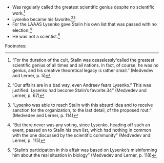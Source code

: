  - Was regularly called the greatest scientific genius despite no scientific work.[^1]
 - Lysenko became his favorite.[^2][^3]
 - For the LAAAS Lysenko gave Stalin his own list that was passed with no election.[^4]
 - He was not a scientist.[^5]


Footnotes:

[^1]:“For the duration of the cult, Stalin was ceaselessly'called  the greatest scientific genius of all times and all nations. In  fact, of course, he was no genius, and his creative theoretical  legacy is rather small.”  (Medvedev and Lerner, p. 5)

[^2]:“Our affairs are in a bad way, even Andreev fears Lysenko.”  This was justified: Lysenko had become Stalin’s favorite.34”  (Medvedev and Lerner, p. 67)

[^3]:“Lysenko was able to reach Stalin with this absurd  idea and to receive sanction for the organization, to the last  detail, of the proposed rout.”  (Medvedev and Lerner, p. 114)

[^4]:“But there never was any voting, since Lysenko, heading off  such an event, passed on to Stalin his own list, which had  nothing in common with the one discussed by the scientific  community”  (Medvedev and Lerner, p. 115)

[^5]:“Stalin’s participation in this affair was based on Lysenko’s  misinforming him about the real situation in biology” (Medvedev and Lerner, p. 118)